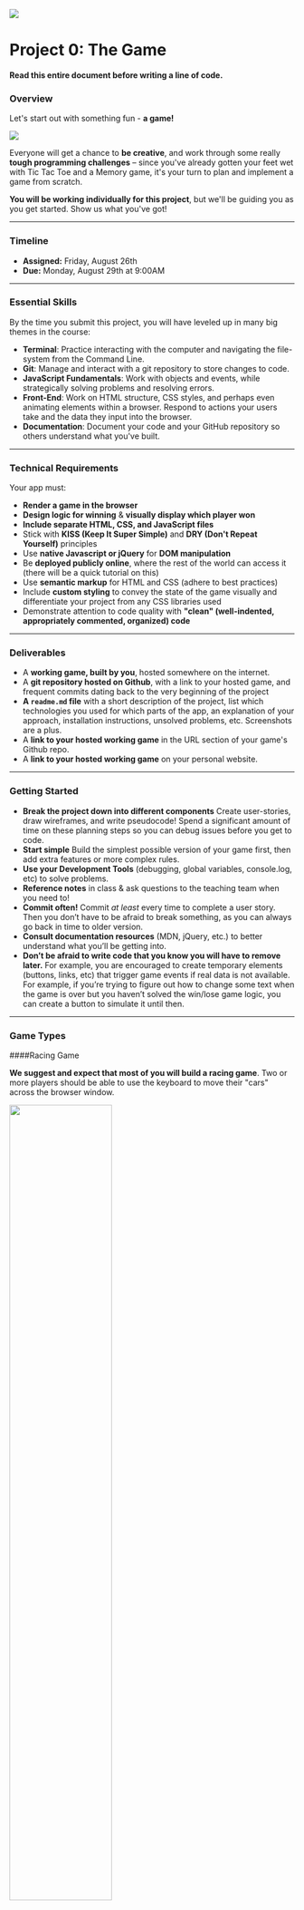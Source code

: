 ![](https://ga-dash.s3.amazonaws.com/production/assets/logo-9f88ae6c9c3871690e33280fcf557f33.png)

# Project 0: The Game

**Read this entire document before writing a line of code.**

### Overview

Let's start out with something fun - **a game!**

![](https://media.giphy.com/media/u0vk7qdooz5Cg/giphy.gif)

Everyone will get a chance to **be creative**, and work through some really **tough programming challenges** – since you've already gotten your feet wet with Tic Tac Toe and a Memory game, it's your turn to plan and implement a game from scratch.

**You will be working individually for this project**, but we'll be guiding you as you get started. Show us what you've got!


---

### Timeline

* **Assigned:** Friday, August 26th
* **Due:** Monday, August 29th at 9:00AM


---

### Essential Skills

By the time you submit this project, you will have leveled up in many big themes in the course:

* **Terminal**: Practice interacting with the computer and navigating the file-system from the Command Line.
* **Git**: Manage and interact with a git repository to store changes to code.
* **JavaScript Fundamentals**: Work with objects and events, while strategically solving problems and resolving errors.
* **Front-End**: Work on HTML structure, CSS styles, and perhaps even animating elements within a browser. Respond to actions your users take and the data they input into the browser.
* **Documentation**: Document your code and your GitHub repository so others understand what you've built.

---

### Technical Requirements

Your app must:

* **Render a game in the browser**
* **Design logic for winning** & **visually display which player won**
* **Include separate HTML, CSS, and JavaScript files**
* Stick with **KISS (Keep It Super Simple)** and **DRY (Don't Repeat Yourself)** principles
* Use **native Javascript or jQuery** for **DOM manipulation**
* Be **deployed publicly online**, where the rest of the world can access it (there will be a quick tutorial on this)
* Use **semantic markup** for HTML and CSS (adhere to best practices)
* Include **custom styling** to convey the state of the game visually and differentiate your project from any CSS libraries used
* Demonstrate attention to code quality with **"clean" (well-indented, appropriately commented, organized) code**

---

### Deliverables


* A **working game, built by you**, hosted somewhere on the internet.
* A **git repository hosted on Github**, with a link to your hosted game, and frequent commits dating back to the very beginning of the project
* **A `readme.md` file** with a short description of the project, list which technologies you used for which parts of the app, an explanation of your approach, installation instructions, unsolved problems, etc. Screenshots are a plus.
* A **link to your hosted working game** in the URL section of your game's Github repo.
* A **link to your hosted working game** on your personal website.

---

### Getting Started

* **Break the project down into different components** Create user-stories, draw wireframes, and write pseudocode! Spend a significant amount of time on these planning steps so you can debug issues before you get to code.
* **Start simple** Build the simplest possible version of your game first, then add extra features or more complex rules.
* **Use your Development Tools** (debugging, global variables, console.log, etc) to solve problems.
* **Reference notes** in class & ask questions to the teaching team when you need to!
* **Commit often!** Commit *at least* every time to complete a user story. Then you don’t have to be afraid to break something, as you can always go back in time to older version.
* **Consult documentation resources** (MDN, jQuery, etc.) to better understand what you’ll be getting into.
* **Don’t be afraid to write code that you know you will have to remove later.** For example, you are encouraged to create temporary elements (buttons, links, etc) that trigger game events if real data is not available. For example, if you’re trying to figure out how to change some text when the game is over but you haven’t solved the win/lose game logic, you can create a button to simulate it until then.

---

### Game Types

####Racing Game

**We suggest and expect that most of you will build a racing game**. Two or more players should be able to use the keyboard to move their "cars" across the browser window.

<img src="https://media.giphy.com/media/mHChlbqGMndYY/giphy.gif" width="60%">


#### Something Else

If you're comfortable with the technologies we're using and you have a fully-fledged plan, you can build a substantially different game. Definitely only build a game that you are familiar with. Make sure you get your plan approved by an instructor if you want to build a non-racing game.

<details><summary>Click this paragraph to see other potentail game ideas.</summary>

##### Trivia
Test your wits & knowledge with whatever-the-heck you care about. The player can guess answers and have the computer validate them!

##### Typing Train
The player types letters that appear one-by-one on the screen. They score points for every correct letter and advance a train (or whatever) across the screen!

##### Blackjack
The player bets money (or points) on guessing which card the computer will deal next. The computer deals randomly.

##### Flash Cards

Create a deck of flash cards that have prompts on one side and answers on the other.  After seeing each answer, a player can choose to either keep the card in the deck for more practice or decide they remember it well and remove it from the deck. Once the player has remembered all cards in the deck, they get a win screen.


##### Battleship

The player can challenge the computer, each taking turns trying to sink the other's ships. The one who sinks the other's ships first wins! The game board should show the player's fleet with hit trackers. It should also show a map of where the player's guesses have hit and missed.


**Hints**
* Start with just one size of ship.  
* Start by building a one-dimensional battleship game.  
* Don't let the player decide where to place their ships, to start.

</details>

---

### Extra Challenge Ideas

These are some ideas that could take your game "above and beyond." **Don't focus on them until you've hit the core requirements.**

* Add **movement through CSS** with hover effects, transitions, or keyframe animations.
* Integrate **Object Oriented Programming** design patterns.
* Keep track of **multiple game rounds** with a win counter.
* Allow **customized players** (name, symbol, color, avatar, etc.).
* Use [`localStorage](https://developer.mozilla.org/en-US/docs/Web/API/Window/localStorage) to **keep track of game state**, even if the user refreshes the page.
* Add **timers** like a countdown timer ("3, 2, 1, Go!"), track the winning time, or track the best time across multiple rounds.
* **Play against a bot**.
* Integrate with a **3rd party API**: flickr, youtube, spotify, giphy, etc.

---

### Resources

* **[MDN Javascript Docs](https://developer.mozilla.org/en-US/docs/Web/JavaScript)** _(the best reference for all things Javascript, CSS, and HTML)_
* **[jQuery Docs](http://api.jquery.com)** _(if you're using jQuery)_
* **[GitHub Pages](https://pages.github.com/)** project site or **[Bit Balloon](https://www.bitballoon.com/docs)** _(hosting the game)_

---

### Project Feedback

* __Project Workflow__: Did you complete the user stories, wireframes, task tracking, and frequent commit schedule as specified above? Did you use source control as expected for the phase of the program you’re in (detailed above)?

* __Technical Requirements__: Did you deliver a project that met all the technical requirements? Given what the class has covered so far, did you build something that was reasonably complex?

* __Creativity__: Did you add a personal spin or creative element into your project submission? Did you deliver something of value to the end user (not just a login button and an index page)?

* __Code Quality__: Did you follow code style guidance and best practices covered in class, such as spacing, modularity, and semantic naming? Did you comment your code as your instructors have in class?

* __Deployment__: Did you deploy your application to a public url using GitHub Pages?

* __Total__: Your instructors will give you a total score on your project between:

    Score | Expectations
    ----- | ------------
    **0** | _Incomplete (not attempted)._
    **1** | _Does not meet expectations._
    **2** | _Meets expectations, good job!_
    **3** | _Exceeds expectations, you wonderful creature, you!_

 This will serve as a helpful overall gauge of whether you met the project goals, but __the more important scores are the individual ones__ above, which can help you identify where to focus your efforts for the next project!
